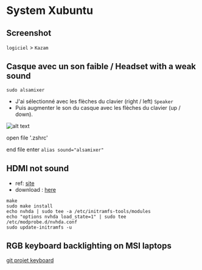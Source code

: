 # System Xubuntu

## Screenshot
`logiciel` > `Kazam`

## Casque avec un son faible / Headset with a weak sound
```
sudo alsamixer
```
 - J'ai sélectionné avec les flèches du clavier (right / left) `Speaker` 
 - Puis augmenter le son du casque avec les flèches du clavier (up / down).


![alt text](https://github.com/masselit/MSI-GE63VR-7RF-Raider/blob/master/doc/Capture%20d'%C3%A9cran%202018-07-18%2023:34:34.png)


open file '.zshrc'


end file enter `alias sound="alsamixer"`

## HDMI not sound
- ref: [site](http://forum.kubuntu-fr.org/viewtopic.php?id=2027621)
- download : [here](https://bugs.freedesktop.org/attachment.cgi?id=136418&action=edit)

```
make
sudo make install
echo nvhda | sudo tee -a /etc/initramfs-tools/modules
echo "options nvhda load_state=1" | sudo tee /etc/modprobe.d/nvhda.conf
sudo update-initramfs -u
```

## RGB keyboard backlighting on MSI laptops
[git projet keyboard](https://github.com/Askannz/msi-perkeyrgb)
